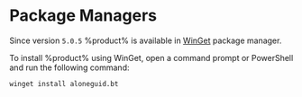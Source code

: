 # Package Managers

Since version `5.0.5` %product% is available in [WinGet](https://learn.microsoft.com/en-us/windows/package-manager/winget/) package manager.

To install %product% using WinGet, open a command prompt or PowerShell and run the following command:

```sh
winget install aloneguid.bt
```